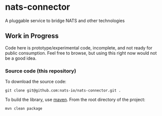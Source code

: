 # nats-connector
A pluggable service to bridge NATS and other technologies

## Work in Progress
Code here is prototype/experimental code, incomplete, and not ready for public consumption.  Feel free to browse, but using this right now would not be a good idea.

### Source code (this repository)
To download the source code:
```
git clone git@github.com:nats-io/nats-connector.git .
```

To build the library, use [maven](https://maven.apache.org/). From the root directory of the project:

```
mvn clean package
```
